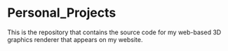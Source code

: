 # Personal_Projects
This is the repository that contains the source code for my web-based 3D graphics renderer that appears on my website.
